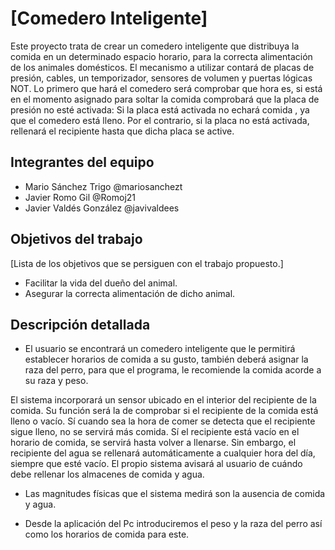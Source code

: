 # [Comedero Inteligente]

Este proyecto trata de crear un comedero inteligente que distribuya la comida en un determinado espacio horario, para la correcta alimentación de los animales domésticos. El mecanismo a utilizar contará de placas de presión, cables, un temporizador, sensores de volumen y puertas lógicas NOT. Lo primero que hará el comedero será comprobar que hora es, si está en el momento asignado para soltar la comida comprobará que la placa de presión no esté activada: Si la placa está activada no echará comida , ya que el comedero está lleno. Por el contrario, si la placa no está activada, rellenará el recipiente hasta que dicha placa se active.


## Integrantes del equipo


- Mario Sánchez Trigo @mariosanchezt
- Javier Romo Gil @Romoj21
- Javier Valdés González @javivaldees

## Objetivos del trabajo

[Lista de los objetivos que se persiguen con el trabajo propuesto.]

- Facilitar la vida del dueño del animal.
- Asegurar la correcta alimentación de dicho animal.

## Descripción detallada

- El usuario se encontrará un comedero inteligente que le permitirá establecer horarios de comida a su gusto, también deberá asignar la raza del perro, para que el programa, le recomiende la comida acorde a su raza y peso.  

El sistema incorporará un sensor ubicado en el interior del recipiente de la comida. Su función será la de comprobar si el recipiente de la comida  está lleno o vacío. Sí cuando sea la hora de comer se detecta que el recipiente sigue lleno, no se servirá más comida. Sí el recipiente está vacío en el horario de comida, se servirá hasta volver a llenarse.
Sin embargo, el recipiente del agua se rellenará automáticamente a cualquier hora del día, siempre que esté vacío. El propio sistema avisará al usuario de cuándo debe rellenar los almacenes de comida y agua. 

- Las magnitudes físicas que el sistema medirá son la ausencia de comida y agua.

- Desde la aplicación del Pc introduciremos el peso y la raza del perro así como los horarios de comida para este.

 

